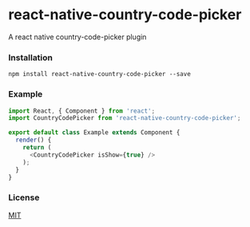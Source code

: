 # react-native-country-code-picker

A react native country-code-picker plugin

### Installation

`npm install react-native-country-code-picker --save`

### Example

```javascript
import React, { Component } from 'react';
import CountryCodePicker from 'react-native-country-code-picker';

export default class Example extends Component {
  render() {
    return (
      <CountryCodePicker isShow={true} />
    );
  }
}
```

### License

[MIT](LICENSE)
